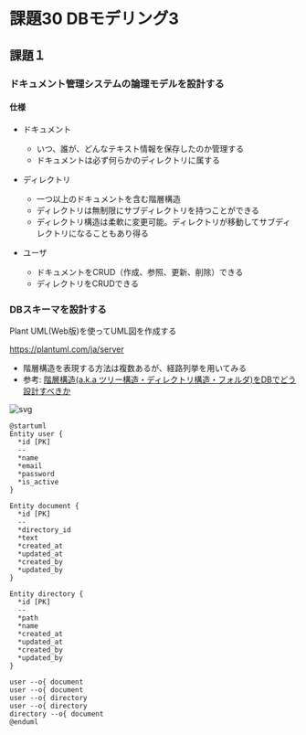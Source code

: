 # 課題30 DBモデリング3

## 課題１

### ドキュメント管理システムの論理モデルを設計する

#### 仕様
- ドキュメント
    - いつ、誰が、どんなテキスト情報を保存したのか管理する
    - ドキュメントは必ず何らかのディレクトリに属する

- ディレクトリ
    - 一つ以上のドキュメントを含む階層構造
    - ディレクトリは無制限にサブディレクトリを持つことができる
    - ディレクトリ構造は柔軟に変更可能。ディレクトリが移動してサブディレクトリになることもあり得る

- ユーザ
    - ドキュメントをCRUD（作成、参照、更新、削除）できる
    - ディレクトリをCRUDできる


### DBスキーマを設計する

Plant UML(Web版)を使ってUML図を作成する

https://plantuml.com/ja/server

- 階層構造を表現する方法は複数あるが、経路列挙を用いてみる
- 参考: [階層構造(a.k.a ツリー構造・ディレクトリ構造・フォルダ)をDBでどう設計すべきか](https://teitei-tk.hatenablog.com/entry/2020/11/30/130000)


![svg](http://www.plantuml.com/plantuml/svg/fP312i8m38RlVOgUXRx3BfwyU1SPiGbOMDlHfkeOlhjcq3cauC5J_Yzf_xzfbnaI5p-eVM37aowPafwLrZk7-dGydD_I6E40dgII1pU8627dUqou7CuzM7OtKazLhJ3QuYbmsmvT8iinJRr3OQO7IxM9W0bxMAYCM6apkqoVcT0sjDgsKqVWQrtcdxJbcuo9yxhbZrPzLhEtgg_x7GKiVdW1)

```plantuml
@startuml
Entity user {
  *id [PK]
  --
  *name
  *email
  *password
  *is_active
}

Entity document {
  *id [PK]
  --
  *directory_id
  *text
  *created_at
  *updated_at
  *created_by
  *updated_by
}

Entity directory {
  *id [PK]
  --
  *path
  *name
  *created_at
  *updated_at
  *created_by
  *updated_by
}

user --o{ document
user --o{ document
user --o{ directory
user --o{ directory
directory --o{ document
@enduml
```

